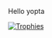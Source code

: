 Hello yopta

[![Trophies](https://github-profile-trophy.vercel.app/?username=Wertyfire&theme=onedark)](https://github.com/ryo-ma/github-profile-trophy)
